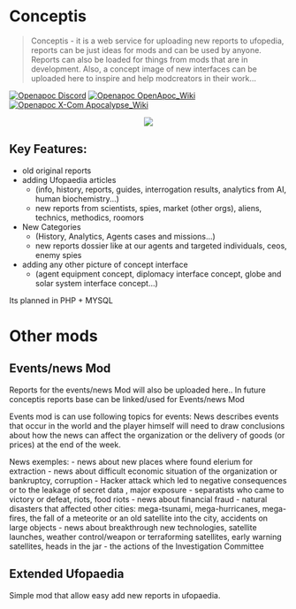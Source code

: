 # Conceptis
> Conceptis - it is a web service for uploading new reports to ufopedia, reports can be just ideas for mods and can be used by anyone. Reports can also be loaded for things from mods that are in development. Also, a concept image of new interfaces can be uploaded here to inspire and help modcreators in their work...

[![Openapoc Discord](https://img.shields.io/discord/142798944970211328.svg?label=discord)](https://discord.gg/d6DAHEb)
[![Openapoc OpenApoc_Wiki](https://img.shields.io/badge/OpenApoc-Wiki-blue.svg)](https://www.ufopaedia.org/index.php/OpenApoc)
[![Openapoc X-Com Apocalypse_Wiki](https://img.shields.io/badge/XCom%20Apocalypse-Wiki-orange.svg)](https://www.ufopaedia.org/index.php/Apocalypse)

<p align="center"><img src="https://i.imgur.com/XxudxVj.jpg"/></p>

## Key Features:
* old original reports
* adding Ufopaedia articles 
  * (info, history, reports, guides, interrogation results, analytics from AI, human biochemistry...)
  * new reports from scientists, spies, market (other orgs), aliens, technics, methodics, roomors
* New Categories
  * (History, Analytics, Agents cases and missions...)
  * new reports dossier like at our agents and targeted individuals, ceos, enemy spies
* adding any other picture of concept interface
  * (agent equipment concept, diplomacy interface concept, globe and solar system interface concept...)

Its planned in PHP + MYSQL

# Other mods

## Events/news Mod
Reports for the events/news Mod will also be uploaded here..
In future conceptis reports base can be linked/used for Events/news Mod

Events mod is can use following topics for events:
News describes events that occur in the world and the player himself will need to draw conclusions about how the news can affect the organization or the delivery of goods (or prices) at the end of the week.

News exemples:
        - news about new places where found elerium for extraction
        - news about difficult economic situation of the organization or bankruptcy, corruption
        - Hacker attack which led to negative consequences or to the leakage of secret data , major exposure
        - separatists who came to victory or defeat, riots, food riots
        - news about financial fraud
        - natural disasters that affected other cities:
        mega-tsunami, mega-hurricanes, mega-fires, the fall of a meteorite or an old satellite into the city, accidents on large objects
        - news about breakthrough new technologies, satellite launches, weather control/weapon or terraforming satellites, early warning satellites, heads in the jar
        - the actions of the Investigation Committee

## Extended Ufopaedia

Simple mod that allow easy add new reports in ufopaedia.

